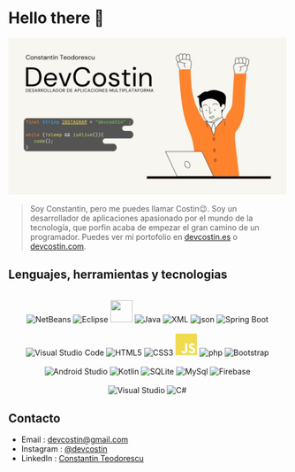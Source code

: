# Hello there 👋
![alt text](https://github.com/DevCostin/DevCostin/blob/main/cabecera.jpg?raw=true)

>Soy Constantin, pero me puedes llamar Costin😉. Soy un desarrollador de aplicaciones apasionado por el mundo de la tecnología, que porfin acaba de empezar el gran camino de un programador. Puedes ver mi portofolio en [devcostin.es](http://www.devcostin.es/) o [devcostin.com](http://www.devcostin.com/).

## Lenguajes, herramientas y tecnologias
<div align="center" style="display: inline_block"><br/>
  <!---->
  <img src="https://upload.wikimedia.org/wikipedia/commons/9/98/Apache_NetBeans_Logo.svg" alt="NetBeans" title="NetBeans" width="40" height="40">
  <img src="https://github.com/get-icon/geticon/blob/master/icons/eclipse.svg" alt="Eclipse" title="Eclipse" width="40" height="40">
  <img src="" alt="" title="" width="40" height="40">
  <img src="https://www.vectorlogo.zone/logos/java/java-icon.svg" alt="Java" title="Java" width="40" height="40"/>
  <img src="https://www.vectorlogo.zone/logos/w3c_xml/w3c_xml-icon.svg" alt="XML" title="XML" width="40" height="40"/>
  <img src="https://www.vectorlogo.zone/logos/json/json-icon.svg" alt="json" title="json" width="40" height="40"/>
  <img src="https://github.com/simple-icons/simple-icons/blob/master/icons/springboot.svg" alt="Spring Boot" title="Spring Boot" width="40" height="40">
  <br/>
  <br/>
  <!---->
  <img src="https://github.com/gilbarbara/logos/blob/master/logos/visual-studio-code.svg" alt="Visual Studio Code" title="Visual Studio Code" width="40" height="40">
  <img src="https://www.vectorlogo.zone/logos/w3_html5/w3_html5-icon.svg" alt="HTML5" title="HTML5" width="40" height="40"/>
  <img src="https://www.vectorlogo.zone/logos/w3_css/w3_css-icon.svg" alt="CSS3" title="CSS3" width="40" height="40"/>
  <img src="https://raw.githubusercontent.com/devicons/devicon/master/icons/javascript/javascript-plain.svg" alt="Javascript" title="Javascript" width="40" height="40"/>
  <img src="https://www.vectorlogo.zone/logos/php/php-icon.svg" alt="php" title="php" width="40" height="40"/>
  <img src="https://raw.githubusercontent.com/jmnote/z-icons/master/svg/bootstrap.svg" alt="Bootstrap" title="Bootstrap" width="40" height="40"/>
  <!---->
  <br/>
  <br/>
  <img src="https://github.com/simple-icons/simple-icons/blob/master/icons/androidstudio.svg" alt="Android Studio" title="Android Studio" width="40" height="40">
  <img src="https://www.vectorlogo.zone/logos/kotlinlang/kotlinlang-icon.svg" alt="Kotlin" title="Kotlin" width="40" height="40"/>
  <img src="https://www.vectorlogo.zone/logos/sqlite/sqlite-icon.svg" alt="SQLite" title="SQLite" width="40" height="40"/>
  <img src="https://www.vectorlogo.zone/logos/mysql/mysql-icon.svg" alt="MySql" title="MySql" width="40" height="40">
  <img src="https://www.vectorlogo.zone/logos/firebase/firebase-icon.svg" alt="Firebase" title="Firebase" width="40" height="40">
  <br/>
  <br/>
  <img src="https://github.com/get-icon/geticon/blob/master/icons/visual-studio.svg" alt="Visual Studio" title="Visual Studio" width="40" height="40">
  <img src="https://cdn-icons-png.flaticon.com/512/6132/6132221.png" alt="C#" title="C#" width="40" height="40">
</div>

## Contacto
* Email : [devcostin@gmail.com](mailto:devcostin@gmail.com)
* Instagram : [@devcostin](https://www.instagram.com/devcostin/)
* LinkedIn : [Constantin Teodorescu](https://www.linkedin.com/in/constantin-teodorescu-876501206/)
